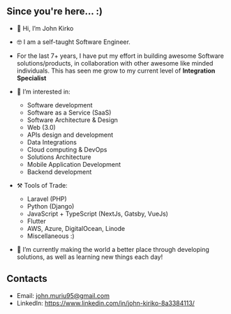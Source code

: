 ## Since you're here... :)
- 👋 Hi, I’m John Kirko
- 🤓 I am a self-taught Software Engineer.
- For the last 7+ years, I have put my effort in building awesome Software solutions/products, in collaboration with other awesome like minded individuals. This has seen me grow to my current level of **Integration Specialist**
- 👀 I’m interested in:
    - Software development
    - Software as a Service (SaaS)
    - Software Architecture & Design
    - Web (3.0)
    - APIs design and development
    - Data Integrations
    - Cloud computing & DevOps
    - Solutions Architecture
    - Mobile Application Development
    - Backend development

- ⚒️ Tools of Trade:
    - Laravel (PHP)
    - Python (Django)
    - JavaScript + TypeScript (NextJs, Gatsby, VueJs)
    - Flutter
    - AWS, Azure, DigitalOcean, Linode
    - Miscellaneous :)
    
- 🌱 I’m currently making the world a better place through developing solutions, as well as learning new things each day!

## Contacts
- Email: john.muriu95@gmail.com
- LinkedIn: https://www.linkedin.com/in/john-kiriko-8a3384113/

